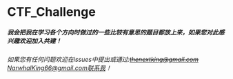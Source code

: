 # CTF_Challenge
##### 我会把我在学习各个方向时做过的一些比较有意思的题目都放上来，如果您对此感兴趣欢迎加入共建！
###### 如果您有任何问题欢迎在issues中提出或通过:~~thenextking@gmail.com~~ NarwhalKing66@gmail.com联系我！

